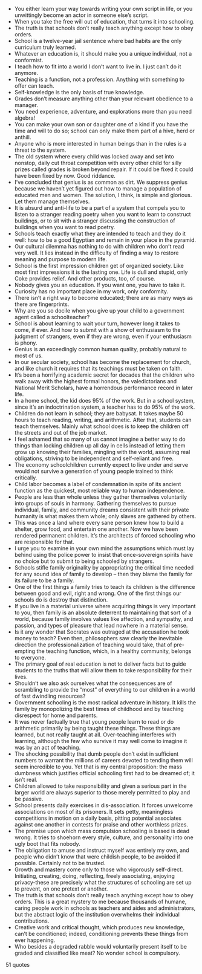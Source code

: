  - You either learn your way towards writing your own script in life, or you unwittingly become an actor in someone else’s script.
 - When you take the free will out of education, that turns it into schooling.
 - The truth is that schools don’t really teach anything except how to obey orders.
 - School is a twelve-year jail sentence where bad habits are the only curriculum truly learned.
 - Whatever an education is, it should make you a unique individual, not a conformist.
 - I teach how to fit into a world I don’t want to live in. I just can’t do it anymore.
 - Teaching is a function, not a profession. Anything with something to offer can teach.
 - Self-knowledge is the only basis of true knowledge.
 - Grades don’t measure anything other than your relevant obedience to a manager.
 - You need experience, adventure, and explorations more than you need algebra!
 - You can make your own son or daughter one of a kind if you have the time and will to do so; school can only make them part of a hive, herd or anthill.
 - Anyone who is more interested in human beings than in the rules is a threat to the system.
 - The old system where every child was locked away and set into nonstop, daily cut throat competition with every other child for silly prizes called grades is broken beyond repair. If it could be fixed it could have been fixed by now. Good riddance.
 - I’ve concluded that genius is as common as dirt. We suppress genius because we haven’t yet figured out how to manage a population of educated men and women. The solution, I think, is simple and glorious. Let them manage themselves.
 - It is absurd and anti-life to be a part of a system that compels you to listen to a stranger reading poetry when you want to learn to construct buildings, or to sit with a stranger discussing the construction of buildings when you want to read poetry.
 - Schools teach exactly what they are intended to teach and they do it well: how to be a good Egyptian and remain in your place in the pyramid.
 - Our cultural dilemma has nothing to do with children who don’t read very well. It lies instead in the difficulty of finding a way to restore meaning and purpose to modern life.
 - School is the first impression children get of organized society. Like most first impressions it is the lasting one. Life is dull and stupid, only Coke provides relief. And other products, too, of course.
 - Nobody gives you an education. If you want one, you have to take it.
 - Curiosity has no important place in my work, only conformity.
 - There isn’t a right way to become educated; there are as many ways as there are fingerprints.
 - Why are you so docile when you give up your child to a government agent called a schoolteacher?
 - School is about learning to wait your turn, however long it takes to come, if ever. And how to submit with a show of enthusiasm to the judgment of strangers, even if they are wrong, even if your enthusiasm is phony.
 - Genius is an exceedingly common human quality, probably natural to most of us.
 - In our secular society, school has become the replacement for church, and like church it requires that its teachings must be taken on faith.
 - It’s been a horrifying academic secret for decades that the children who walk away with the highest formal honors, the valedictorians and National Merit Scholars, have a horrendous performance record in later life.
 - In a home school, the kid does 95% of the work. But in a school system, since it’s an indoctrination system, a teacher has to do 95% of the work.
 - Children do not learn in school; they are babysat. It takes maybe 50 hours to teach reading, writing, and arithmetic. After that, students can teach themselves. Mainly what school does is to keep the children off the streets and out of the job market.
 - I feel ashamed that so many of us cannot imagine a better way to do things than locking children up all day in cells instead of letting them grow up knowing their families, mingling with the world, assuming real obligations, striving to be independent and self-reliant and free.
 - The economy schoolchildren currently expect to live under and serve would not survive a generation of young people trained to think critically.
 - Child labor becomes a label of condemnation in spite of its ancient function as the quickest, most reliable way to human independence.
 - People are less than whole unless they gather themselves voluntarily into groups of souls in harmony. Gathering themselves to pursue individual, family, and community dreams consistent with their private humanity is what makes them whole; only slaves are gathered by others.
 - This was once a land where every sane person knew how to build a shelter, grow food, and entertain one another. Now we have been rendered permanent children. It’s the architects of forced schooling who are responsible for that.
 - I urge you to examine in your own mind the assumptions which must lay behind using the police power to insist that once-sovereign spirits have no choice but to submit to being schooled by strangers.
 - Schools stifle family originality by appropriating the critical time needed for any sound idea of family to develop – then they blame the family for its failure to be a family.
 - One of the first things a family tries to teach its children is the difference between good and evil, right and wrong. One of the first things our schools do is destroy that distinction.
 - If you live in a material universe where acquiring things is very important to you, then family is an absolute deterrent to maintaining that sort of a world, because family involves values like affection, and sympathy, and passion, and types of pleasure that lead nowhere in a material sense.
 - Is it any wonder that Socrates was outraged at the accusation he took money to teach? Even then, philosophers saw clearly the inevitable direction the professionalization of teaching would take, that of pre-empting the teaching function, which, in a healthy community, belongs to everyone.
 - The primary goal of real education is not to deliver facts but to guide students to the truths that will allow them to take responsibility for their lives.
 - Shouldn’t we also ask ourselves what the consequences are of scrambling to provide the “most” of everything to our children in a world of fast dwindling resources?
 - Government schooling is the most radical adventure in history. It kills the family by monopolizing the best times of childhood and by teaching disrespect for home and parents.
 - It was never factually true that young people learn to read or do arithmetic primarily by being taught these things. These things are learned, but not really taught at all. Over-teaching interferes with learning, although the few who survive it may well come to imagine it was by an act of teaching.
 - The shocking possibility that dumb people don’t exist in sufficient numbers to warrant the millions of careers devoted to tending them will seem incredible to you. Yet that is my central proposition: the mass dumbness which justifies official schooling first had to be dreamed of; it isn’t real.
 - Children allowed to take responsibility and given a serious part in the larger world are always superior to those merely permitted to play and be passive.
 - School presents daily exercises in dis-association. It forces unwelcome associations on most of its prisoners. It sets petty, meaningless competitions in motion on a daily basis, pitting potential associates against one another in contests for praise and other worthless prizes.
 - The premise upon which mass compulsion schooling is based is dead wrong. It tries to shoehorn every style, culture, and personality into one ugly boot that fits nobody.
 - The obligation to amuse and instruct myself was entirely my own, and people who didn’t know that were childish people, to be avoided if possible. Certainly not to be trusted.
 - Growth and mastery come only to those who vigorously self-direct. Initiating, creating, doing, reflecting, freely associating, enjoying privacy-these are precisely what the structures of schooling are set up to prevent, on one pretext or another.
 - The truth is that schools don’t really teach anything except how to obey orders. This is a great mystery to me because thousands of humane, caring people work in schools as teachers and aides and administrators, but the abstract logic of the institution overwhelms their individual contributions.
 - Creative work and critical thought, which produces new knowledge, can’t be conditioned; indeed, conditioning prevents these things from ever happening.
 - Who besides a degraded rabble would voluntarily present itself to be graded and classified like meat? No wonder school is compulsory.

51 quotes
